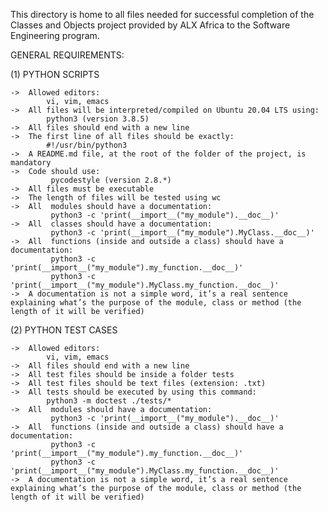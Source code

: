 This directory is home to all files needed for successful completion of the Classes and Objects project provided by ALX Africa to the Software Engineering program.

GENERAL REQUIREMENTS:

(1) PYTHON SCRIPTS

	->	Allowed editors:
		    vi, vim, emacs
	->	All files will be interpreted/compiled on Ubuntu 20.04 LTS using:
		    python3 (version 3.8.5)
	->	All files should end with a new line
	->	The first line of all files should be exactly:
		    #!/usr/bin/python3
	->	A README.md file, at the root of the folder of the project, is mandatory
	->	Code should use:
		     pycodestyle (version 2.8.*)
	->	All files must be executable
	->	The length of files will be tested using wc
	->	All  modules should have a documentation:
		     python3 -c 'print(__import__("my_module").__doc__)'
	->	All  classes should have a documentation:
		     python3 -c 'print(__import__("my_module").MyClass.__doc__)'
	->	All  functions (inside and outside a class) should have a documentation:
		     python3 -c 'print(__import__("my_module").my_function.__doc__)'
		     python3 -c 'print(__import__("my_module").MyClass.my_function.__doc__)'
	->	A documentation is not a simple word, it’s a real sentence explaining what’s the purpose of the module, class or method (the length of it will be verified)

(2) PYTHON TEST CASES

	->	Allowed editors:
		    vi, vim, emacs
	->	All files should end with a new line
	->	All test files should be inside a folder tests
	->	All test files should be text files (extension: .txt)
	->	All tests should be executed by using this command:
		    python3 -m doctest ./tests/*
	->	All  modules should have a documentation:
		     python3 -c 'print(__import__("my_module").__doc__)'
	->	All  functions (inside and outside a class) should have a documentation:
		     python3 -c 'print(__import__("my_module").my_function.__doc__)'
		     python3 -c 'print(__import__("my_module").MyClass.my_function.__doc__)'
	->	A documentation is not a simple word, it’s a real sentence explaining what’s the purpose of the module, class or method (the length of it will be verified)
